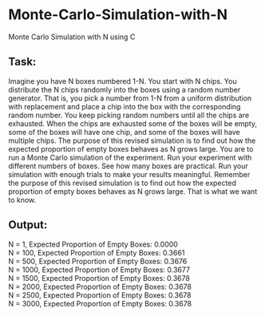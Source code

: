 # Monte-Carlo-Simulation-with-N
Monte Carlo Simulation with N using C

## Task:
Imagine you have N boxes numbered 1-N. You start with N chips. You distribute the N chips randomly into the boxes using a random number generator. That is, you pick a number from 1-N from a uniform distribution with replacement and place a chip into the box with the corresponding random number. You keep picking random numbers until all the chips are exhausted. When the chips are exhausted some of the boxes will be empty, some of the boxes will have one chip, and some of the boxes will have multiple chips.
The purpose of this revised simulation is to find out how the expected proportion of empty boxes behaves as N grows large.
You are to run a Monte Carlo simulation of the experiment. Run your experiment with different numbers of boxes. See how many boxes are practical. Run your simulation with enough trials to make your results meaningful. 
Remember the purpose of this revised simulation is to find out how the expected proportion of empty boxes behaves as N grows large. That is what we want to know.

## Output: 
N = 1, Expected Proportion of Empty Boxes: 0.0000 </br>
N = 100, Expected Proportion of Empty Boxes: 0.3661 </br>
N = 500, Expected Proportion of Empty Boxes: 0.3676 </br>
N = 1000, Expected Proportion of Empty Boxes: 0.3677 </br>
N = 1500, Expected Proportion of Empty Boxes: 0.3678 </br>
N = 2000, Expected Proportion of Empty Boxes: 0.3678 </br>
N = 2500, Expected Proportion of Empty Boxes: 0.3678 </br>
N = 3000, Expected Proportion of Empty Boxes: 0.3678 </br>
